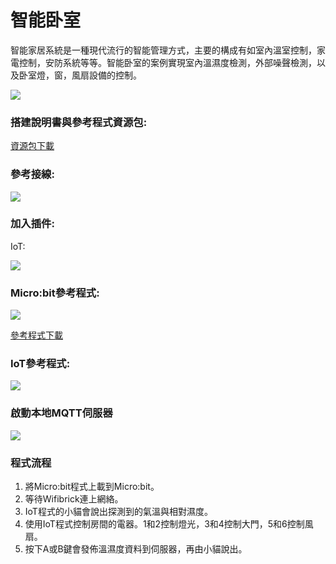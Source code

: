 # 智能卧室

智能家居系統是一種現代流行的智能管理方式，主要的構成有如室內溫室控制，家電控制，安防系統等等。智能卧室的案例實現室內溫濕度檢測，外部噪聲檢測，以及卧室燈，窗，風扇設備的控制。

![](https://kittenbothk.readthedocs.io/en/latest/\_images/ex6.png)

### 搭建說明書與參考程式資源包:

[資源包下載](http://bit.ly/AIOTKit\_SH\_ResourcsePack)

### 參考接線:

![](https://kittenbothk.readthedocs.io/en/latest/\_images/bedroom\_wire\_1.87.png)

### 加入插件:

IoT:

![](https://kittenbothk.readthedocs.io/en/latest/\_images/iot.png)

### Micro:bit參考程式:

![](https://kittenbothk.readthedocs.io/en/latest/\_images/bedroom\_code\_1.87.png)

[參考程式下載](https://makecode.microbit.org/\_LErLcJWgL42D)

### IoT參考程式:

![](https://kittenbothk.readthedocs.io/en/latest/\_images/bedroom\_iot\_code\_1.87.png)

### 啟動本地MQTT伺服器

![](https://kittenbothk.readthedocs.io/en/latest/\_images/mqtt\_1.87.png)

### 程式流程

1. 將Micro:bit程式上載到Micro:bit。
2. 等待Wifibrick連上網絡。
3. IoT程式的小貓會說出探測到的氣溫與相對濕度。
4. 使用IoT程式控制房間的電器。1和2控制燈光，3和4控制大門，5和6控制風扇。
5. 按下A或B鍵會發佈溫濕度資料到伺服器，再由小貓說出。
